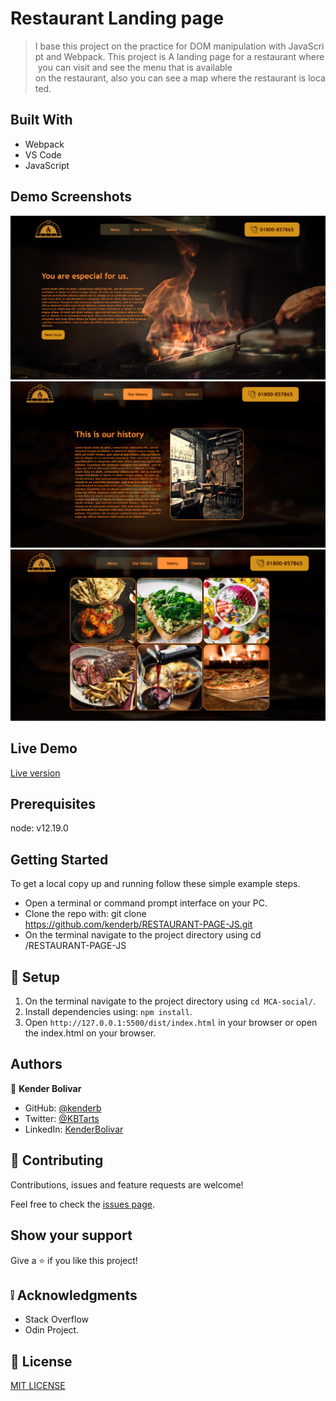 # Restaurant Landing page

> I base this project on the practice for DOM manipulation with JavaScript and Webpack. This project is A landing page for a restaurant where you can visit and see the menu that is available on the restaurant, also you can see a map where the restaurant is located.

## Built With

- Webpack
- VS Code
- JavaScript

## Demo Screenshots

![screenshot](screenshot.png)
![screenshot](screenshot2.PNG)
![screenshot](screenshot3.PNG)

## Live Demo

[Live version](https://rawcdn.githack.com/kenderb/RESTAURANT-PAGE-JS/b4997056e12190a744d464b802d76f0df5274a92/dist/index.html)

## Prerequisites

node: v12.19.0
## Getting Started
To get a local copy up and running follow these simple example steps.

- Open a terminal or command prompt interface on your PC.
- Clone the repo with: git clone https://github.com/kenderb/RESTAURANT-PAGE-JS.git
- On the terminal navigate to the project directory using cd /RESTAURANT-PAGE-JS

## 📝 Setup

1. On the terminal navigate to the project directory using `cd MCA-social/`.
2. Install dependencies using: `npm install`.
3. Open `http://127.0.0.1:5500/dist/index.html` in your browser or open the index.html on your browser.
## Authors

👤 **Kender Bolivar**

- GitHub: [@kenderb](https://github.com/ken)
- Twitter: [@KBTarts](https://twitter.com/KBTarts )
- LinkedIn: [KenderBolivar](https://www.linkedin.com/in/kender-bolivar-1736086b/ )


## 🤝 Contributing

Contributions, issues and feature requests are welcome!

Feel free to check the [issues page](https://github.com/kenderb/RESTAURANT-PAGE-JS/issues).

## Show your support

Give a ⭐️ if you like this project!

## :grey_exclamation: Acknowledgments

- Stack Overflow
- Odin Project.

## 📝 License

[MIT LICENSE](LICENSE)
